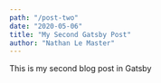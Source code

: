 ```yaml
---
path: "/post-two"
date: "2020-05-06"
title: "My Second Gatsby Post"
author: "Nathan Le Master"
---
```


This is my second blog post in Gatsby